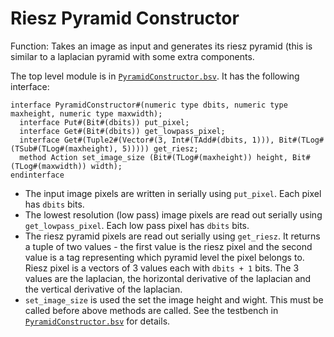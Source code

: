 # Riesz Pyramid Constructor
Function: Takes an image as input and generates its riesz pyramid (this is similar to a laplacian pyramid with some extra components.

The top level module is in [`PyramidConstructor.bsv`](PyramidConstructor.bsv). It has the following interface:

```
interface PyramidConstructor#(numeric type dbits, numeric type maxheight, numeric type maxwidth);
  interface Put#(Bit#(dbits)) put_pixel;
  interface Get#(Bit#(dbits)) get_lowpass_pixel;
  interface Get#(Tuple2#(Vector#(3, Int#(TAdd#(dbits, 1))), Bit#(TLog#(TSub#(TLog#(maxheight), 5))))) get_riesz;
  method Action set_image_size (Bit#(TLog#(maxheight)) height, Bit#(TLog#(maxwidth)) width);
endinterface
```

* The input image pixels are written in serially using `put_pixel`. Each pixel has `dbits` bits.
* The lowest resolution (low pass) image pixels are read out serially using `get_lowpass_pixel`. Each low pass pixel has `dbits` bits.
* The riesz pyramid pixels are read out serially using `get_riesz`. It returns a tuple of two values - the first value is the riesz pixel and the second value is a tag representing which pyramid level the pixel belongs to. Riesz pixel is a vectors of 3 values each with `dbits + 1` bits. The 3 values are the laplacian, the horizontal derivative of the laplacian and the vertical derivative of the laplacian.
* `set_image_size` is used the set the image height and wight. This must be called before above methods are called. See the testbench in [`PyramidConstructor.bsv`](PyramidConstructor.bsv) for details.
